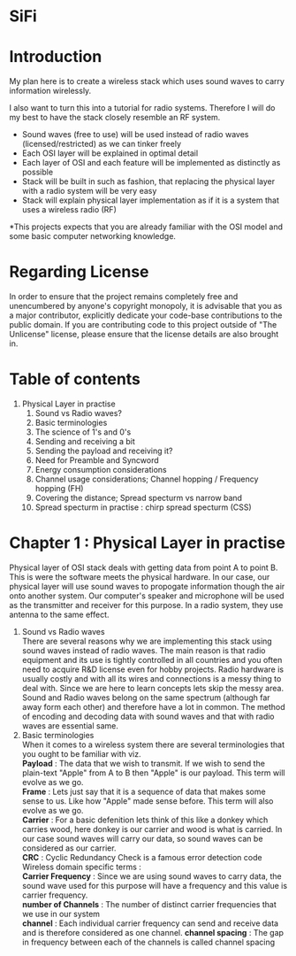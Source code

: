 # SiFi


Introduction
============
My plan here is to create a wireless stack which uses sound waves to carry information wirelessly.

I also want to turn this into a tutorial for radio systems. Therefore I will do my best to have the stack closely resemble an RF system.

- Sound waves (free to use) will be used instead of radio waves (licensed/restricted) as we can tinker freely
- Each OSI layer will be explained in optimal detail
- Each layer of OSI and each feature will be implemented as distinctly as possible
- Stack will be built in such as fashion, that replacing the physical layer with a radio system will be very easy
- Stack will explain physical layer implementation as if it is a system that uses a wireless radio (RF)

*This projects expects that you are already familiar with the OSI model and some basic computer networking knowledge.


Regarding License
=================
In order to ensure that the project remains completely free and unencumbered by anyone's copyright monopoly, it is advisable that you as a major contributor, explicitly dedicate your code-base contributions to the public domain. If you are contributing code to this project outside of "The Unlicense" license, please ensure that the license details are also brought in.


Table of contents
=================
1. Physical Layer in practise
   1. Sound vs Radio waves?
   1. Basic terminologies
   1. The science of 1's and 0's
   1. Sending and receiving a bit
   1. Sending the payload and receiving it?
   1. Need for Preamble and Syncword
   1. Energy consumption considerations
   1. Channel usage considerations; Channel hopping / Frequency hopping (FH)
   1. Covering the distance; Spread specturm vs narrow band
   1. Spread specturm in practise : chirp spread specturm (CSS)

Chapter 1 : Physical Layer in practise
======================================
Physical layer of OSI stack deals with getting data from point A to point B. This is were the software meets the physical hardware. In our case, our physical layer will use sound waves to propogate information though the air onto another system. Our computer's speaker and microphone will be used as the transmitter and receiver for this purpose. In a radio system, they use antenna to the same effect.
  1. Sound vs Radio waves <br>
There are several reasons why we are implementing this stack using sound waves instead of radio waves. The main reason is that radio equipment and its use is tightly controlled in all countries and you often need to acquire R&D license even for hobby projects. Radio hardware is usually costly and with all its wires and connections is a messy thing to deal with. Since we are here to learn concepts lets skip the messy area. <br>
Sound and Radio waves belong on the same spectrum (although far away form each other) and therefore have a lot in common. The method of encoding and decoding data with sound waves and that with radio waves are essential same.<br>
  1. Basic terminologies <br>
When it comes to a wireless system there are several terminologies that you ought to be familiar with viz. <br>
**Payload** : The data that we wish to transmit. If we wish to send the plain-text "Apple" from A to B then "Apple" is our payload. This term will evolve as we go. <br>
**Frame** : Lets just say that it is a sequence of data that makes some sense to us. Like how "Apple" made sense before. This term will also evolve as we go. <br>
**Carrier** : For a basic defenition lets think of this like a donkey which carries wood, here donkey is our carrier and wood is what is carried. In our case sound waves will carry our data, so sound waves can be considered as our carrier.<br>
**CRC** : Cyclic Redundancy Check is a famous error detection code<br>
Wireless domain specific terms :<br>
**Carrier Frequency** : Since we are using sound waves to carry data, the sound wave used for this purpose will have a frequency and this value is carrier frequency.<br>
**number of Channels** : The number of distinct carrier frequencies that we use in our system<br>
**channel** : Each individual carrier frequency can send and receive data and is therefore considered as one channel.
**channel spacing** : The gap in frequency between each of the channels is called channel spacing
